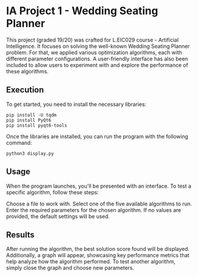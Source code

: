 # IA Project 1 - Wedding Seating Planner
This project (graded 19/20) was crafted for L.EIC029 course - Artificial Intelligence. It focuses on solving the well-known Wedding Seating Planner problem. For that, we applied various optimization algorithms, each with different parameter configurations. A user-friendly interface has also been included to allow users to experiment with and explore the performance of these algorithms.

## Execution
To get started, you need to install the necessary libraries:
```
pip install -U tqdm
pip install PyQt6
pip install pyqt6-tools
```
Once the libraries are installed, you can run the program with the following command:
```
python3 display.py
```

## Usage

When the program launches, you'll be presented with an interface. To test a specific algorithm, follow these steps:

Choose a file to work with.
Select one of the five available algorithms to run.
Enter the required parameters for the chosen algorithm. If no values are provided, the default settings will be used.

## Results
After running the algorithm, the best solution score found will be displayed. Additionally, a graph will appear, showcasing key performance metrics that help analyze how the algorithm performed.
To test another algorithm, simply close the graph and choose new parameters.
